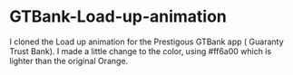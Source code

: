 # GTBank-Load-up-animation
I cloned the Load up animation for the Prestigous GTBank app ( Guaranty Trust Bank).
I made a little change to the color, using #ff6a00 which is lighter than the original Orange.
